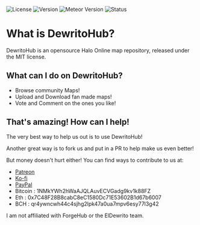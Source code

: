 ![License](https://img.shields.io/badge/license-MIT-blue.svg) ![Version](https://img.shields.io/badge/version-0.1.0-orange.svg)
![Meteor Version](https://img.shields.io/badge/meteor-1.6.1-green.svg)
![Status](https://img.shields.io/badge/status-alpha-black.svg)

# What is DewritoHub?
DewritoHub is an opensource Halo Online map repository, released under the MIT license.

## What can I do on DewritoHub?

* Browse community Maps!
* Upload and Download fan made maps!
* Vote and Comment on the ones you like!

## That's amazing! How can I help!

The very best way to help us out is to use DewritoHub!

Another great way is to fork us and put in a PR to help make us even better!

But money doesn't hurt either! You can find ways to contribute to us at:

* [Patreon](https://Patreon.com/finchMFG)
* [Ko-fi](https://ko-fi.com/finchMFG)
* [PayPal](https://paypal.me/finchMFG)
* Bitcoin : 1NMkYWh2hWaAJQLAuvECVGadg9kv1k88FZ
* Eth : 0x7C48F28B8cabC8eC1580Dc71E53602B1d67b6007
* BCH : qr4ywncwh44c4sjhg2lpk47a0ua7mpv6esy77l3g42

I am not affiliated with ForgeHub or the ElDewrito team.
